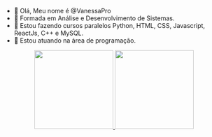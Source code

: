 - 👋 Olá, Meu nome é @VanessaPro
- 👀 Formada em Análise e Desenvolvimento de Sistemas.
- 🌱 Estou fazendo cursos paralelos Python, HTML, CSS, Javascript, ReactJs, C++ e MySQL.
- 💞️ Estou atuando na área de programação.




<div align="center">
  <a href="https://github.com/VanessaPro">
  <img height="180em" src="https://github-readme-stats.vercel.app/api?username=VanessaPro&show_icons=true&theme=dracula&include_all_commits=true&count_private=true"/>
  <img height="180em" src="https://github-readme-stats.vercel.app/api/top-langs/?username=VanessaPro&layout=compact&langs_count=7&theme=dracula"/>
</div>
